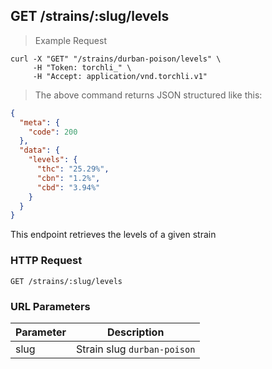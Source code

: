 ## GET /strains/:slug/levels

> Example Request

```shell
curl -X "GET" "/strains/durban-poison/levels" \
     -H "Token: torchli_" \
     -H "Accept: application/vnd.torchli.v1"
```

> The above command returns JSON structured like this:

```json
{
  "meta": {
    "code": 200
  },
  "data": {
    "levels": {
      "thc": "25.29%",
      "cbn": "1.2%",
      "cbd": "3.94%"
    }
  }
}
```

This endpoint retrieves the levels of a given strain

### HTTP Request

`GET /strains/:slug/levels`

### URL Parameters

Parameter | Description
--------- | -----------
slug | Strain slug `durban-poison`
